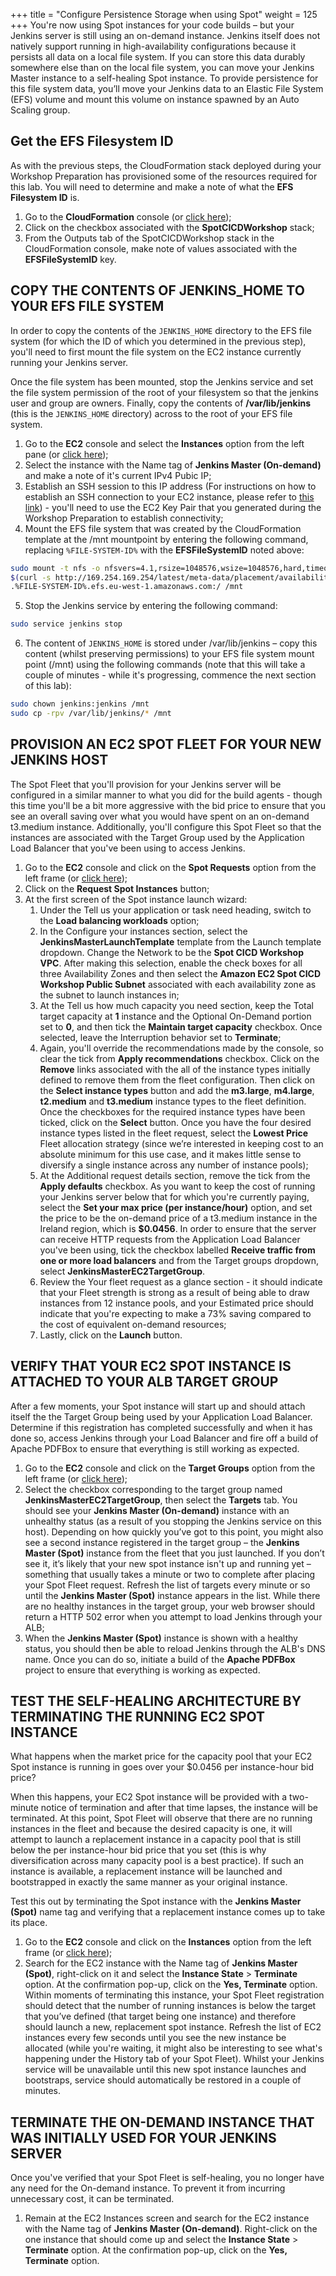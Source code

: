 +++
title = "Configure Persistence Storage when using Spot"
weight = 125
+++
You're now using Spot instances for your code builds – but your Jenkins server is still using an on-demand instance. Jenkins itself does not natively support running in high-availability configurations because it persists all data on a local file system. If you can store this data durably somewhere else than on the local file system, you can move your Jenkins Master instance to a self-healing Spot instance. To provide persistence for this file system data, you’ll move your Jenkins data to an Elastic File System (EFS) volume and mount this volume on instance spawned by an Auto Scaling group.

## Get the EFS Filesystem ID
As with the previous steps, the CloudFormation stack deployed during your Workshop Preparation has provisioned some of the resources required for this lab. You will need to determine and make a note of what the **EFS Filesystem ID** is.

1. Go to the **CloudFormation** console (or [click here](https://eu-west-1.console.aws.amazon.com/cloudformation/home?region=eu-west-1#));
2. Click on the checkbox associated with the **SpotCICDWorkshop** stack;
3. From the Outputs tab of the SpotCICDWorkshop stack in the CloudFormation console, make note of values associated with the **EFSFileSystemID** key.

## COPY THE CONTENTS OF JENKINS_HOME TO YOUR EFS FILE SYSTEM
In order to copy the contents of the `JENKINS_HOME` directory to the EFS file system (for which the ID of which you determined in the previous step), you'll need to first mount the file system on the EC2 instance currently running your Jenkins server.

Once the file system has been mounted, stop the Jenkins service and set the file system permission of the root of your filesystem so that the jenkins user and group are owners. Finally, copy the contents of **/var/lib/jenkins** (this is the `JENKINS_HOME` directory) across to the root of your EFS file system.

1. Go to the **EC2** console and select the **Instances** option from the left pane (or [click here](https://eu-west-1.console.aws.amazon.com/ec2/v2/home?region=eu-west-1#Instances:sort=instanceId));
2. Select the instance with the Name tag of **Jenkins Master (On-demand)** and make a note of it's current IPv4 Pubic IP;
3. Establish an SSH session to this IP address (For instructions on how to establish an SSH connection to your EC2 instance, please refer to [this link](https://docs.aws.amazon.com/AWSEC2/latest/UserGuide/AccessingInstances.html?icmpid=docs_ec2_console)) - you'll need to use the EC2 Key Pair that you generated during the Workshop Preparation to establish connectivity;
4. Mount the EFS file system that was created by the CloudFormation template at the /mnt mountpoint by entering the following command, replacing `%FILE-SYSTEM-ID%` with the **EFSFileSystemID** noted above:
 
```bash
sudo mount -t nfs -o nfsvers=4.1,rsize=1048576,wsize=1048576,hard,timeo=600,retrans=2 \
$(curl -s http://169.254.169.254/latest/meta-data/placement/availability-zone)\
.%FILE-SYSTEM-ID%.efs.eu-west-1.amazonaws.com:/ /mnt
```
5. Stop the Jenkins service by entering the following command:

```bash
sudo service jenkins stop
```

6. The content of `JENKINS_HOME` is stored under /var/lib/jenkins – copy this content (whilst preserving permissions) to your EFS file system mount point (/mnt) using the following commands (note that this will take a couple of minutes - while it's progressing, commence the next section of this lab):

```bash
sudo chown jenkins:jenkins /mnt
sudo cp -rpv /var/lib/jenkins/* /mnt
```

## PROVISION AN EC2 SPOT FLEET FOR YOUR NEW JENKINS HOST
The Spot Fleet that you'll provision for your Jenkins server will be configured in a similar manner to what you did for the build agents - though this time you'll be a bit more aggressive with the bid price to ensure that you see an overall saving over what you would have spent on an on-demand t3.medium instance. Additionally, you'll configure this Spot Fleet so that the instances are associated with the Target Group used by the Application Load Balancer that you've been using to access Jenkins.

1. Go to the **EC2** console and click on the **Spot Requests** option from the left frame (or [click here](https://eu-west-1.console.aws.amazon.com/ec2sp/v1/spot/home?region=eu-west-1#));
2. Click on the **Request Spot Instances** button;
3. At the first screen of the Spot instance launch wizard:
    1. Under the Tell us your application or task need heading, switch to the **Load balancing workloads** option;
    2. In the Configure your instances section, select the **JenkinsMasterLaunchTemplate** template from the Launch template dropdown. Change the Network to be the **Spot CICD Workshop VPC**. After making this selection, enable the check boxes for all three Availability Zones and then select the **Amazon EC2 Spot CICD Workshop Public Subnet** associated with each availability zone as the subnet to launch instances in;
    3. At the Tell us how much capacity you need section, keep the Total target capacity at **1** instance and the Optional On-Demand portion set to **0**, and then tick the **Maintain target capacity** checkbox. Once selected, leave the Interruption behavior set to **Terminate**;
    4. Again, you'll override the recommendations made by the console, so clear the tick from **Apply recommendations** checkbox. Click on the **Remove** links associated with the all of the instance types initially defined to remove them from the fleet configuration. Then click on the **Select instance types** button and add the **m3.large**, **m4.large**, **t2.medium** and **t3.medium** instance types to the fleet definition. Once the checkboxes for the required instance types have been ticked, click on the **Select** button. Once you have the four desired instance types listed in the fleet request, select the **Lowest Price** Fleet allocation strategy (since we’re interested in keeping cost to an absolute minimum for this use case, and it makes little sense to diversify a single instance across any number of instance pools);
    5. At the Additional request details section, remove the tick from the **Apply defaults** checkbox. As you want to keep the cost of running your Jenkins server below that for which you're currently paying, select the **Set your max price (per instance/hour)** option, and set the price to be the on-demand price of a t3.medium instance in the Ireland region, which is **$0.0456**. In order to ensure that the server can receive HTTP requests from the Application Load Balancer you've been using, tick the checkbox labelled **Receive traffic from one or more load balancers** and from the Target groups dropdown, select **JenkinsMasterEC2TargetGroup**.
    6. Review the Your fleet request as a glance section - it should indicate that your Fleet strength is strong as a result of being able to draw instances from 12 instance pools, and your Estimated price should indicate that you're expecting to make a 73% saving compared to the cost of equivalent on-demand resources;
    7. Lastly, click on the **Launch** button.

## VERIFY THAT YOUR EC2 SPOT INSTANCE IS ATTACHED TO YOUR ALB TARGET GROUP
After a few moments, your Spot instance will start up and should attach itself the the Target Group being used by your Application Load Balancer. Determine if this registration has completed successfully and when it has done so, access Jenkins through your Load Balancer and fire off a build of Apache PDFBox to ensure that everything is still working as expected.

1. Go to the **EC2** console and click on the **Target Groups** option from the left frame (or [click here](https://eu-west-1.console.aws.amazon.com/ec2/v2/home?region=eu-west-1#TargetGroups));
2. Select the checkbox corresponding to the target group named **JenkinsMasterEC2TargetGroup**, then select the **Targets** tab. You should see your **Jenkins Master (On-demand)** instance with an unhealthy status (as a result of you stopping the Jenkins service on this host). Depending on how quickly you’ve got to this point, you might also see a second instance registered in the target group – the **Jenkins Master (Spot)** instance from the fleet that you just launched. If you don’t see it, it’s likely that your new spot instance isn't up and running yet – something that usually takes a minute or two to complete after placing your Spot Fleet request. Refresh the list of targets every minute or so until the **Jenkins Master (Spot)** instance appears in the list. While there are no healthy instances in the target group, your web browser should return a HTTP 502 error when you attempt to load Jenkins through your ALB;
3. When the **Jenkins Master (Spot)** instance is shown with a healthy status, you should then be able to reload Jenkins through the ALB's DNS name. Once you can do so, initiate a build of the **Apache PDFBox** project to ensure that everything is working as expected.

## TEST THE SELF-HEALING ARCHITECTURE BY TERMINATING THE RUNNING EC2 SPOT INSTANCE
What happens when the market price for the capacity pool that your EC2 Spot instance is running in goes over your $0.0456 per instance-hour bid price?

When this happens, your EC2 Spot instance will be provided with a two-minute notice of termination and after that time lapses, the instance will be terminated. At this point, Spot Fleet will observe that there are no running instances in the fleet and because the desired capacity is one, it will attempt to launch a replacement instance in a capacity pool that is still below the per instance-hour bid price that you set (this is why diversification across many capacity pool is a best practice). If such an instance is available, a replacement instance will be launched and bootstrapped in exactly the same manner as your original instance.

Test this out by terminating the Spot instance with the **Jenkins Master (Spot)** name tag and verifying that a replacement instance comes up to take its place.

1. Go to the **EC2** console and click on the **Instances** option from the left frame (or [click here](https://eu-west-1.console.aws.amazon.com/ec2/v2/home?region=eu-west-1#Instances));
2. Search for the EC2 instance with the Name tag of **Jenkins Master (Spot)**, right-click on it and select the **Instance State** > **Terminate** option. At the confirmation pop-up, click on the **Yes, Terminate** option. Within moments of terminating this instance, your Spot Fleet registration should detect that the number of running instances is below the target that you’ve defined (that target being one instance) and therefore should launch a new, replacement spot instance. Refresh the list of EC2 instances every few seconds until you see the new instance be allocated (while you're waiting, it might also be interesting to see what's happening under the History tab of your Spot Fleet). Whilst your Jenkins service will be unavailable until this new spot instance launches and bootstraps, service should automatically be restored in a couple of minutes.

## TERMINATE THE ON-DEMAND INSTANCE THAT WAS INITIALLY USED FOR YOUR JENKINS SERVER
Once you've verified that your Spot Fleet is self-healing, you no longer have any need for the On-demand instance. To prevent it from incurring unnecessary cost, it can be terminated.

1. Remain at the EC2 Instances screen and search for the EC2 instance with the Name tag of **Jenkins Master (On-demand)**. Right-click on the one instance that should come up and select the **Instance State** > **Terminate** option. At the confirmation pop-up, click on the **Yes, Terminate** option.